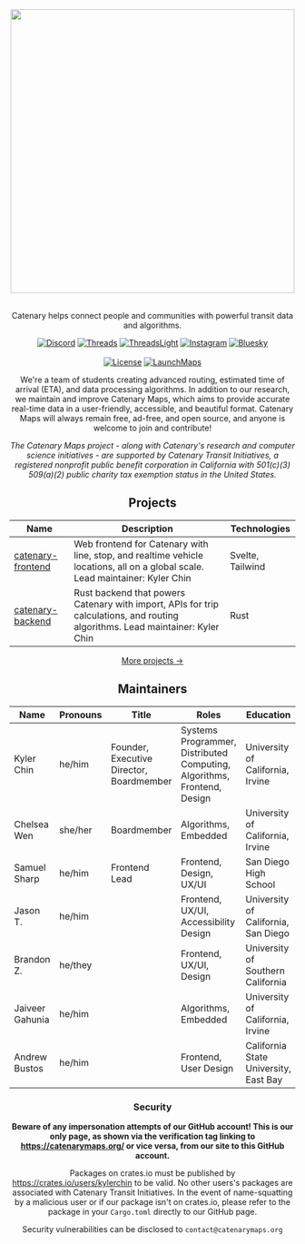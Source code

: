 <div align="center">

<img src="https://files.catbox.moe/syyfwt.png" width="500" />
<br /><br />

Catenary helps connect people and communities with powerful transit data and algorithms.

[![Discord]](https://discord.gg/wABydjq78G)
[![Threads]](https://threads.net/@CatenaryMaps#gh-dark-mode-only)
[![ThreadsLight]](https://threads.net/@CatenaryMaps#gh-light-mode-only)
[![Instagram]](https://instagram.com/catenarymaps)
[![Bluesky]](https://bsky.app/profile/catenarymaps.org)
<br /><br />
[![License]](https://www.gnu.org/licenses/agpl-3.0.en.html#license-text) [![LaunchMaps]](https://maps.catenarymaps.org) 

[Discord]: https://img.shields.io/badge/Discord-%235865F2.svg?&logo=discord&logoColor=white
[Threads]:https://img.shields.io/badge/Threads-ffffff?logo=Threads&logoColor=black
[ThreadsLight]:https://img.shields.io/badge/Threads-000000?logo=Threads&logoColor=white
[Bluesky]: https://img.shields.io/badge/Bluesky-0285FF?logo=bluesky&logoColor=fff

[License]: https://img.shields.io/static/v1?label=License&message=AGPL-3&color=088EAF&style=for-the-badge
[LaunchMaps]: https://img.shields.io/static/v1?label=Launch&message=Catenary%20Maps&color=088EAF&style=for-the-badge
[LaunchResearch]: https://img.shields.io/static/v1?label=Twitter&message=Catenary%20Research&color=088EAF&style=for-the-badge
[Instagram]: https://img.shields.io/badge/Instagram-%23E4405F.svg?logo=Instagram&logoColor=white

We're a team of students creating advanced routing, estimated time of arrival (ETA), and data processing algorithms. In addition to our research, we maintain and improve Catenary Maps, which aims to provide accurate real-time data in a user-friendly, accessible, and beautiful format. Catenary Maps will always remain free, ad-free, and open source, and anyone is welcome to join and contribute!

*The Catenary Maps project - along with Catenary's research and computer science initiatives - are supported by Catenary Transit Initiatives, a registered nonprofit public benefit corporation in California with 501(c)(3) 509(a)(2) public charity tax exemption status in the United States.*

## Projects

| Name | Description | Technologies |
| --- | --- | --- |
| [catenary-frontend](https://github.com/CatenaryTransit/catenary-frontend) | Web frontend for Catenary with line, stop, and realtime vehicle locations, all on a global scale. Lead maintainer: Kyler Chin | Svelte, Tailwind |
| [catenary-backend](https://github.com/CatenaryTransit/catenary-backend) | Rust backend that powers Catenary with import, APIs for trip calculations, and routing algorithms. Lead maintainer: Kyler Chin | Rust |

[More projects →](https://github.com/orgs/catenarytransit/repositories)

## Maintainers

| Name | Pronouns | Title  | Roles | Education |
|---|---|---|---|---|
| Kyler Chin | he/him | Founder, Executive Director, Boardmember | Systems Programmer, Distributed Computing, Algorithms, Frontend, Design | University of California, Irvine |
| Chelsea Wen | she/her | Boardmember |  Algorithms, Embedded | University of California, Irvine |
| Samuel Sharp | he/him | Frontend Lead | Frontend, Design, UX/UI | San Diego High School |
| Jason T. | he/him | | Frontend, UX/UI, Accessibility Design | University of California, San Diego |
| Brandon Z. | he/they | | Frontend, UX/UI, Design | University of Southern California |
| Jaiveer Gahunia | he/him | | Algorithms, Embedded | University of California, Irvine |
| Andrew Bustos  | he/him | | Frontend, User Design | California State University, East Bay |

### Security

**Beware of any impersonation attempts of our GitHub account! This is our only page, as shown via the verification tag linking to https://catenarymaps.org/ or vice versa, from our site to this GitHub account.**

Packages on crates.io must be published by https://crates.io/users/kylerchin to be valid. No other users's packages are associated with Catenary Transit Initiatives. In the event of name-squatting by a malicious user or if our package isn't on crates.io, please refer to the package in your `Cargo.toml` directly to our GitHub page.

Security vulnerabilities can be disclosed to `contact@catenarymaps.org`
</div>
